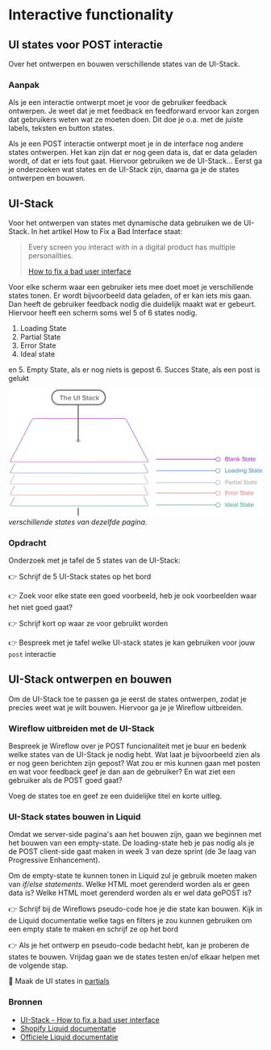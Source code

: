 # Interactive functionality

## UI states voor POST interactie

Over het ontwerpen en bouwen verschillende states van de UI-Stack.

### Aanpak

Als je een interactie ontwerpt moet je voor de gebruiker feedback ontwerpen. Je weet dat je met feedback en feedforward ervoor kan zorgen dat gebruikers weten wat ze moeten doen. Dit doe je o.a. met de juiste labels, teksten en button states.  

Als je een POST interactie ontwerpt moet je in de interface nog andere states ontwerpen. Het kan zijn dat er nog geen data is, dat er data geladen wordt, of dat er iets fout gaat. Hiervoor gebruiken we de UI-Stack... Eerst ga je onderzoeken wat states en de UI-Stack zijn, daarna ga je de states ontwerpen en bouwen. 


## UI-Stack

Voor het ontwerpen van states met dynamische data gebruiken we de UI-Stack. 
In het artikel How to Fix a Bad Interface staat:

> Every screen you interact with in a digital product has multiple personalities.
> 
> [How to fix a bad user interface](https://www.scotthurff.com/posts/why-your-user-interface-is-awkward-youre-ignoring-the-ui-stack/)


Voor elke scherm waar een gebruiker iets mee doet moet je verschillende states tonen. Er wordt bijvoorbeeld data geladen, of er kan iets mis gaan. Dan heeft de gebruiker feedback nodig die duidelijk maakt wat er gebeurt. Hiervoor heeft een scherm soms wel 5 of 6 states nodig. 

1. Loading State
2. Partial State
3. Error State
4. Ideal state

en 
5. Empty State, als er nog niets is gepost
6. Succes State, als een post is gelukt


![UI-stack](ui-stack.jpg) *verschillende states van dezelfde pagina.*



### Opdracht

Onderzoek met je tafel de 5 states van de UI-Stack:

👉 Schrijf de 5 UI-Stack states op het bord

👉 Zoek voor elke state een goed voorbeeld, heb je ook voorbeelden waar het niet goed gaat?

👉 Schrijf kort op waar ze voor gebruikt worden

👉 Bespreek met je tafel welke UI-stack states je kan gebruiken voor jouw `post` interactie



## UI-Stack ontwerpen en bouwen

Om de UI-Stack toe te passen ga je eerst de states ontwerpen, zodat je precies weet wat je wilt bouwen. Hiervoor ga je je Wireflow uitbreiden. 

### Wireflow uitbreiden met de UI-Stack

Bespreek je Wireflow over je POST funcionaliteit met je buur en bedenk welke states van de UI-Stack je nodig hebt. Wat laat je bijvoorbeeld zien als er nog geen berichten zijn gepost? Wat zou er mis kunnen gaan met posten en wat voor feedback geef je dan aan de gebruiker? En wat ziet een gebruiker als de POST goed gaat?

Voeg de states toe en geef ze een duidelijke titel en korte uitleg.


<!--
👉 Breid je wireflow uit met elke UI state
-->



### UI-Stack states bouwen in Liquid

Omdat we server-side pagina's aan het bouwen zijn, gaan we beginnen met het bouwen van een empty-state. De loading-state heb je pas nodig als je de POST client-side gaat maken in week 3 van deze sprint (de 3e laag van Progressive Enhancement).

Om de empty-state te kunnen tonen in Liquid zul je gebruik moeten maken van _if/else statements_. Welke HTML moet gerenderd worden als er geen data is? Welke HTML moet gerenderd worden als er wel data gePOST is? 


👉 Schrijf bij de Wireflows pseudo-code hoe je die state kan bouwen. Kijk in de Liquid documentatie welke tags en filters je zou kunnen gebruiken om een empty state te maken en schrijf ze op het bord

👉 Als je het ontwerp en pseudo-code bedacht hebt, kan je proberen de states te bouwen. Vrijdag gaan we de states testen en/of elkaar helpen met de volgende stap.

💪 Maak de UI states in [partials](https://shopify.github.io/liquid/tags/template/#render)



### Bronnen

- [UI-Stack - How to fix a bad user interface](https://www.scotthurff.com/posts/why-your-user-interface-is-awkward-youre-ignoring-the-ui-stack/)
- [Shopify Liquid documentatie](https://shopify.github.io/liquid/)
- [Officiele Liquid documentatie](https://liquidjs.com/index.html)
